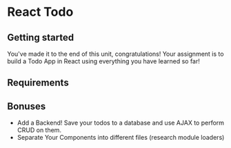 # React Todo

## Getting started

You've made it to the end of this unit, congratulations! Your assignment is to build a Todo App in React using everything you have learned so far!

## Requirements

## Bonuses 

- Add a Backend! Save your todos to a database and use AJAX to perform CRUD on them. 
- Separate Your Components into different files (research module loaders)
